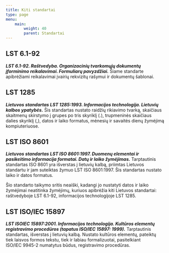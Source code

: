 ```yaml
---
title: Kiti standartai
type: page
menu:
    main:
        weight: 40
        parent: Standartai
---
```


LST 6.1-92
----------

_**LST 6.1-92. Raštvedyba. Organizacinių tvarkomųjų dokumentų įforminimo reikalavimai. Formuliarų pavyzdžiai.**_ Šiame
standarte apibrėžiami reikalavimai įvairių rekvizitų rašymui ir dokumentų šablonai.

LST 1285
--------

_**Lietuvos standartas LST 1285:1993. Informacijos technologija. Lietuvių kalbos ypatybės.**_ Šis standartas nustato
raidžių rikiavimo tvarką, skaičiaus skaitmenų skirstymo į grupes po tris skyriklį (.), trupmeninės skaičiaus dalies
skyriklį (,), datos ir laiko formatus, mėnesių ir savaitės dienų žymėjimą kompiuteriuose.

LST ISO 8601
------------

_**Lietuvos standartas LST ISO 8601:1997. Duomenų elementai ir pasikeitimo informacija formatai. Datų ir laiko
žymėjimas.**_ Tarptautinis standartas ISO 8601 yra išverstas į lietuvių kalbą, priimtas Lietuvos standartu ir jam
suteiktas žymuo LST ISO 8601:1997. Šis standartas nustato laiko ir datos formatus.

Šio standarto taikymo sritis neaiški, kadangi jo nustatyti datos ir laiko žymėjimai neatitinka žymėjimų, kuriuos
apibrėžia kiti Lietuvos standartai: raštvedyboje LST 6.1-92, informacijos technologijoje LST 1285.

LST ISO/IEC 15897
-----------------

_**LST ISOIEC 15897:2001. Informacijos technologija. Kultūros elementų registravimo procedūros (tapatus ISO/IEC 15897:
1999).**_ Tarptautinis standartas, išverstas į lietuvių kalbą. Nustato kultūros elementų, pateiktų tiek laisvos formos
tekstu, tiek ir labiau formalizuotai, pasitelkiant ISO/IEC 9945-2 numatytus būdus, registravimo procedūras.
